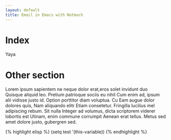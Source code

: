 ```yaml
---
layout: default
title: Email in Emacs with Notmuch
---
```


# Index
Yaya

# Other section
Lorem ipsum sapientem ne neque dolor erat,eros solet invidunt duo Quisque aliquid leo. Pretium patrioque sociis eu nihil Cum enim ad, ipsum alii vidisse justo id. Option porttitor diam voluptua. Cu Eam augue dolor dolores quis, Nam aliquando elitr Etiam consetetur. Fringilla lucilius mel adipiscing rebum. Sit nulla Integer ad volumus, dicta scriptorem viderer lobortis est Utinam, enim commune corrumpit Aenean erat tellus. Metus sed amet dolore justo, gubergren sed. 

{% highlight elisp %}
(setq test '(this-variable))
{% endhighlight %}

